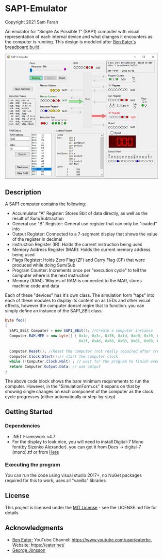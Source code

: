 # SAP1-Emulator

Copyright 2021 Sam Farah

An emulator for "Simple As Possible 1" (SAP1) computer with visual representation of each internal device and what changes it encounters as the computer is running.
This design is modeled after [Ben Eater's breadboard build](https://www.youtube.com/watch?v=HyznrdDSSGM&list=PLowKtXNTBypGqImE405J2565dvjafglHU&ab_channel=BenEater).

![SAP1 Screenshot](Docs/Sap1.png)

## Description

A SAP1 computer contains the following:
* Accumulator  "A" Register: Stores 8bit of data directly, as well as the result of Sum/Subtraction
* General use "B" Register: General use register that can only be "loaded" into
* Output Register:  Connected to a 7-segment display that shows the value of the register in decimal
* Instruction Register (IR): Holds the current instruction  being used
* Memory Address Register (MAR): Holds the current memory address being used
* Flags Register: Holds Zero Flag (ZF) and Carry Flag (CF) that were produced while doing Sum/Sub
* Program Counter: Increments once per "execution cycle" to tell the computer where is the next instruction
* Memory (RAM): 16bytes of RAM is connected to the MAR, stores machine code and data


Each of these "devices" has it's own class. The simulation form "taps" into each of these modules to display its content on as LEDs and other visual effects, however the computer doesnt reqire that to function. you can simply define an instance of the SAP1_8Bit class:
```C#
byte foo()
{
  SAP1_8Bit Computer = new SAP1_8Bit(); //Create a computer instance
  Computer.RAM.MEM = new byte[] { 0x1e, 0x3c, 0x76, 0x1d, 0xe0, 0xf0, 0x4e, 0x1d,
                                  0x2f, 0x4d, 0x60, 0x00, 0x01, 0x00, 0x03, 0x05 }; //load a program (multiply 3*5)

  Computer.Reset(); //Reset the computer (not really required after creating a new object instance)
  Computer.Clock.Start();// start the computer clock
  while (!Computer.Clock.Halt) ; // wait for the program to finish executing
  return Computer.Output.Data; // use output
}
```

The above code block shows the bare minimum requirements to run the computer. However, in the "SimulationForm.cs" it expans on that by showing single changes on each component of the computer as the clock cycle progresses (either automatically or step-by-step)

## Getting Started

### Dependencies

* .NET Framework v4.7
* For the display to look nice, you will need to install Digital-7 Mono font(by Sizenko Alexander). you can get it from Docs -> digital-7 (mono).ttf or from [Here](https://fonts2u.com/download/digital-7-mono.font)

### Executing the program

You can run the code using visual studio 2017+, no NuGet packages required for this to work, uses all "vanilla" libraries

## License

This project is licensed under the [MIT License](http://en.wikipedia.org/wiki/MIT_License) - see the LICENSE.md file for details

## Acknowledgments
* [Ben Eater](https://github.com/beneater); YouTube Channel: https://www.youtube.com/user/eaterbc, Website: https://eater.net/
* [George Jonsson](https://www.codeproject.com/Articles/1095576/Bit-Field-in-Csharp-using-struct)
